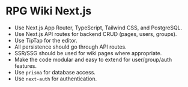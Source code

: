 <!-- Use this file to provide workspace-specific custom instructions to Copilot. For more details, visit https://code.visualstudio.com/docs/copilot/copilot-customization#_use-a-githubcopilotinstructionsmd-file -->

# RPG Wiki Next.js
- Use Next.js App Router, TypeScript, Tailwind CSS, and PostgreSQL.
- Use Next.js API routes for backend CRUD (pages, users, groups).
- Use TipTap for the editor.
- All persistence should go through API routes.
- SSR/SSG should be used for wiki pages where appropriate.
- Make the code modular and easy to extend for user/group/auth features.
- Use `prisma` for database access.
- Use `next-auth` for authentication.
